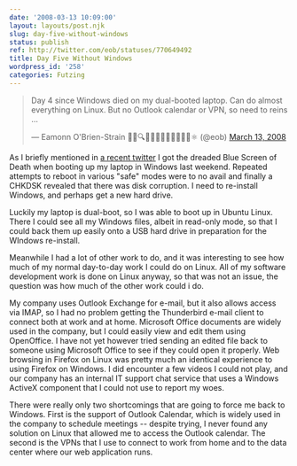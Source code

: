 ```yaml
---
date: '2008-03-13 10:09:00'
layout: layouts/post.njk
slug: day-five-without-windows
status: publish
ref: http://twitter.com/eob/statuses/770649492
title: Day Five Without Windows
wordpress_id: '258'
categories: Futzing
---
```


<blockquote class="twitter-tweet"><p lang="en" dir="ltr">Day 4 since Windows died on my dual-booted laptop. Can do almost everything on Linux. But no Outlook calendar or VPN, so need to reins ...</p>&mdash; Eamonn O&#39;Brien-Strain 👨‍💻🔍🌁🇮🇪🇪🇺🇺🇲🇺🇳⚛️ (@eob) <a href="https://twitter.com/eob/status/770649492?ref_src=twsrc%5Etfw">March 13, 2008</a></blockquote> <script async src="https://platform.twitter.com/widgets.js" charset="utf-8"></script>

As I briefly mentioned in [a recent twitter](http://twitter.com/eob/statuses/770649492) I got the dreaded Blue Screen of Death when booting up my laptop in Windows last weekend.  Repeated attempts to reboot in various "safe" modes were to no avail and finally a CHKDSK revealed that there was disk corruption.  I need to re-install Windows, and perhaps get a new hard drive.

Luckily my laptop is dual-boot, so I was able to boot up in Ubuntu Linux.  There I could see all my Windows files, albeit in read-only mode, so that I could back them up easily onto a USB hard drive in preparation for the WIndows re-install.

Meanwhile I had a lot of other work to do, and it was interesting to see how much of my normal day-to-day work I could do on Linux.  All of my software development work is done on Linux anyway, so that was not an issue, the question was how much of the other work could i do.

My company uses Outlook Exchange for e-mail, but it also allows access via IMAP, so I had no problem getting the Thunderbird e-mail client to connect both at work and at home.  Microsoft Office documents are widely used in the company, but I could easily view and edit them using OpenOffice.  I have not yet however tried sending an edited file back to someone using Microsoft Office to see if they could open it properly.  Web browsing in Firefox on Linux was pretty much an identical experience to using Firefox on Windows.  I did encounter a few videos I could not play, and our company has an internal IT support chat service that uses a Windows ActiveX component that I could not use to report my woes.

There were really only two shortcomings that are going to force me back to Windows.  First is the support of Outlook Calendar, which is widely used in the company to schedule meetings -- despite trying, I never found any solution on Linux that allowed me to access the Outlook calendar.   The second is the VPNs that I use to connect to work from home and to the data center where our web application runs.
